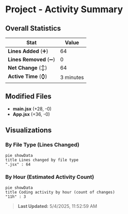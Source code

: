 # Project - Activity Summary 

## Overall Statistics

| Stat                   | Value                                                             |
| ---------------------- | ----------------------------------------------------------------- |
| **Lines Added** (➕)   | 64                                          |
| **Lines Removed** (➖) | 0                                        |
| **Net Change** (↕)    | 64                |
| **Active Time** (⌚)   | 3 minutes |


## Modified Files
- **main.jsx** (+28, -0)
- **App.jsx** (+36, -0)

## Visualizations

### By File Type (Lines Changed)

```mermaid
pie showData
title Lines changed by file type
".jsx" : 64
```

### By Hour (Estimated Activity Count)

```mermaid
pie showData
title Coding activity by hour (count of changes)
"11h" : 3
```


> **Last Updated:** 5/4/2025, 11:52:59 AM